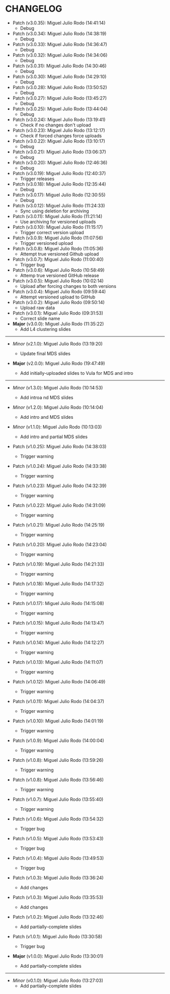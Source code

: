 # CHANGELOG

- Patch (v3.0.35): Miguel Julio Rodo (14:41:14)
  - Debug
- Patch (v3.0.34): Miguel Julio Rodo (14:38:19)
  - Debug
- Patch (v3.0.33): Miguel Julio Rodo (14:36:47)
  - Debug
- Patch (v3.0.32): Miguel Julio Rodo (14:34:06)
  - Debug
- Patch (v3.0.31): Miguel Julio Rodo (14:30:46)
  - Debug
- Patch (v3.0.30): Miguel Julio Rodo (14:29:10)
  - Debug
- Patch (v3.0.28): Miguel Julio Rodo (13:50:52)
  - Debug
- Patch (v3.0.27): Miguel Julio Rodo (13:45:27)
  - Debug
- Patch (v3.0.25): Miguel Julio Rodo (13:44:04)
  - Debug
- Patch (v3.0.24): Miguel Julio Rodo (13:19:41)
  - Check if no changes don't upload
- Patch (v3.0.23): Miguel Julio Rodo (13:12:17)
  - Check if forced changes force uploads
- Patch (v3.0.22): Miguel Julio Rodo (13:10:17)
  - Debug
- Patch (v3.0.21): Miguel Julio Rodo (13:06:37)
  - Debug
- Patch (v3.0.20): Miguel Julio Rodo (12:46:36)
  - Debug
- Patch (v3.0.19): Miguel Julio Rodo (12:40:37)
  - Trigger releases
- Patch (v3.0.18): Miguel Julio Rodo (12:35:44)
  - Debug
- Patch (v3.0.17): Miguel Julio Rodo (12:30:55)
  - Debug
- Patch (v3.0.12): Miguel Julio Rodo (11:24:33)
  - Sync using deletion for archiving
- Patch (v3.0.11): Miguel Julio Rodo (11:21:14)
  - Use archiving for versioned uploads
- Patch (v3.0.10): Miguel Julio Rodo (11:15:17)
  - Trigger correct version upload
- Patch (v3.0.9): Miguel Julio Rodo (11:07:56)
  - Trigger versioned upload
- Patch (v3.0.8): Miguel Julio Rodo (11:05:36)
  - Attempt true versioned Github upload
- Patch (v3.0.7): Miguel Julio Rodo (11:00:40)
  - Trigger bug
- Patch (v3.0.6): Miguel Julio Rodo (10:58:49)
  - Attemp true versioned GitHub release
- Patch (v3.0.5): Miguel Julio Rodo (10:02:14)
  - Upload after forcing changes to both versions
- Patch (v3.0.4): Miguel Julio Rodo (09:59:44)
  - Attempt versioned upload to GitHub
- Patch (v3.0.2): Miguel Julio Rodo (09:50:14)
  - Upload raw data
- Patch (v3.0.1): Miguel Julio Rodo (09:31:53)
  - Correct slide name
- **Major** (v3.0.0): Miguel Julio Rodo (11:35:22)
  - Add L4 clustering slides

___

- *Minor* (v2.1.0): Miguel Julio Rodo (13:19:20)
  - Update final MDS slides

- **Major** (v2.0.0): Miguel Julio Rodo (19:47:49)
  - Add initially-uploaded slides to Vula for MDS and intro

___

- *Minor* (v1.3.0): Miguel Julio Rodo (10:14:53)
  - Add introa nd MDS slides

- *Minor* (v1.2.0): Miguel Julio Rodo (10:14:04)
  - Add intro and MDS slides

- *Minor* (v1.1.0): Miguel Julio Rodo (10:13:03)
  - Add intro and partial MDS slides

- Patch (v1.0.25): Miguel Julio Rodo (14:38:03)
  - Trigger warning
- Patch (v1.0.24): Miguel Julio Rodo (14:33:38)
  - Trigger warning
- Patch (v1.0.23): Miguel Julio Rodo (14:32:39)
  - Trigger warning
- Patch (v1.0.22): Miguel Julio Rodo (14:31:09)
  - Trigger warning
- Patch (v1.0.21): Miguel Julio Rodo (14:25:19)
  - Trigger warning
- Patch (v1.0.20): Miguel Julio Rodo (14:23:04)
  - Trigger warning
- Patch (v1.0.19): Miguel Julio Rodo (14:21:33)
  - Trigger warning
- Patch (v1.0.18): Miguel Julio Rodo (14:17:32)
  - Trigger warning
- Patch (v1.0.17): Miguel Julio Rodo (14:15:08)
  - Trigger warning
- Patch (v1.0.15): Miguel Julio Rodo (14:13:47)
  - Trigger warning
- Patch (v1.0.14): Miguel Julio Rodo (14:12:27)
  - Trigger warning
- Patch (v1.0.13): Miguel Julio Rodo (14:11:07)
  - Trigger warning
- Patch (v1.0.12): Miguel Julio Rodo (14:06:49)
  - Trigger warning
- Patch (v1.0.11): Miguel Julio Rodo (14:04:37)
  - Trigger warning
- Patch (v1.0.10): Miguel Julio Rodo (14:01:19)
  - Trigger warning
- Patch (v1.0.9): Miguel Julio Rodo (14:00:04)
  - Trigger warning
- Patch (v1.0.8): Miguel Julio Rodo (13:59:26)
  - Trigger warning
- Patch (v1.0.8): Miguel Julio Rodo (13:56:46)
  - Trigger warning
- Patch (v1.0.7): Miguel Julio Rodo (13:55:40)
  - Trigger warning
- Patch (v1.0.6): Miguel Julio Rodo (13:54:32)
  - Trigger bug
- Patch (v1.0.5): Miguel Julio Rodo (13:53:43)
  - Trigger bug
- Patch (v1.0.4): Miguel Julio Rodo (13:49:53)
  - Trigger bug
- Patch (v1.0.3): Miguel Julio Rodo (13:36:24)
  - Add changes
- Patch (v1.0.3): Miguel Julio Rodo (13:35:53)
  - Add changes
- Patch (v1.0.2): Miguel Julio Rodo (13:32:46)
  - Add partially-complete slides
- Patch (v1.0.1): Miguel Julio Rodo (13:30:58)
  - Trigger bug
- **Major** (v1.0.0): Miguel Julio Rodo (13:30:01)
  - Add partially-complete slides

___

- *Minor* (v0.1.0): Miguel Julio Rodo (13:27:03)
  - Add partially-complete slides

